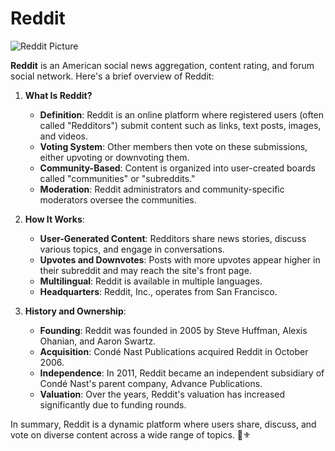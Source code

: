 # Reddit

![Reddit Picture](https://cdn.worldvectorlogo.com/logos/reddit-1.svg)

**Reddit** is an American social news aggregation, content rating, and forum social network. Here's a brief overview of Reddit:

1. **What Is Reddit?**
    - **Definition**: Reddit is an online platform where registered users (often called "Redditors") submit content such as links, text posts, images, and videos.
    - **Voting System**: Other members then vote on these submissions, either upvoting or downvoting them.
    - **Community-Based**: Content is organized into user-created boards called "communities" or "subreddits."
    - **Moderation**: Reddit administrators and community-specific moderators oversee the communities.

2. **How It Works**:
    - **User-Generated Content**: Redditors share news stories, discuss various topics, and engage in conversations.
    - **Upvotes and Downvotes**: Posts with more upvotes appear higher in their subreddit and may reach the site's front page.
    - **Multilingual**: Reddit is available in multiple languages.
    - **Headquarters**: Reddit, Inc., operates from San Francisco.

3. **History and Ownership**:
    - **Founding**: Reddit was founded in 2005 by Steve Huffman, Alexis Ohanian, and Aaron Swartz.
    - **Acquisition**: Condé Nast Publications acquired Reddit in October 2006.
    - **Independence**: In 2011, Reddit became an independent subsidiary of Condé Nast's parent company, Advance Publications.
    - **Valuation**: Over the years, Reddit's valuation has increased significantly due to funding rounds.

In summary, Reddit is a dynamic platform where users share, discuss, and vote on diverse content across a wide range of topics. 🚀⚜️
